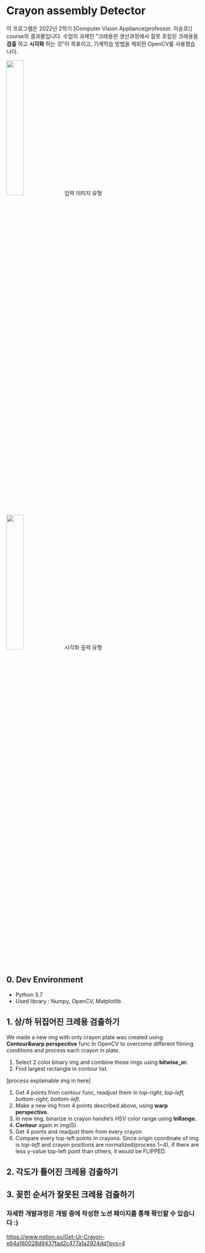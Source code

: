 # Crayon assembly Detector

이 프로그램은 2022년 2학기 [Computer Vision Appliance(professor. 이승호)] course의 결과물입니다. 
수업의 과제인 "크레용판 생산과정에서 잘못 조립된 크레용을 **검출** 하고 **시각화** 하는 것"이 목표이고, 기계학습 방법을 제외한 OpenCV를 사용했습니다.

<img width="30%" src="https://user-images.githubusercontent.com/42665051/222944317-5d4152eb-be4b-4d01-bd48-6efaf7880e6c.png"/>입력 이미지 유형

<img width="30%" src="https://user-images.githubusercontent.com/42665051/222944385-e40c0ff5-2293-4e04-abe9-c2131454e864.png"/>시각화 출력 유형
## 0. Dev Environment

- Python 3.7
- Used library : Numpy, OpenCV, Matplotlib

## 1. 상/하 뒤집어진 크레용 검출하기

We made a new img with only crayon plate was created using **Contour&warp perspective** func in OpenCV to overcome different filming conditions and process each crayon in plate. 

1. Select 2 color binary img and combine those imgs using **bitwise_or.**
2. Find largest rectangle in contour list. 

[process explainable img in here]

1. Get 4 points from contour func, readjust them in *top-right, top-left, bottom-right, bottom-left.*
2. Make a new img from 4 points described above, using **warp perspective.**
3. In new img, binarize in crayon handle’s HSV color range using **InRange.** 
4. **Contour** again in img(5).
5. Get 4 points and readjust them from every crayon
6. Compare every top-left points in crayons.
Since origin coordinate of img is *top-left* and crayon positions are normalized(process 1~4), 
if there are less y-value top-left point than others, it would be FLIPPED.

## 2. 각도가 틀어진 크레용 검출하기


## 3. 꽂힌 순서가 잘못된 크레용 검출하기




### 자세한 개발과정은 개발 중에 작성한 노션 페이지를 통해 확인할 수 있습니다 :)
https://www.notion.so/Get-Ur-Crayon-e64a160028d9437fad2c477a1a2924dd?pvs=4

